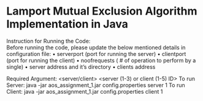 # Lamport Mutual Exclusion Algorithm Implementation in Java

  

Instruction for Running the Code:  
	Before running the code, please update the below mentioned details in configuration file:
•	serverport (port for running the server)
•	clientport (port for running the client)
•	noofrequests ( # of operation to perform by a single)
•	server address and it’s directory
•	clients address

Required Argument: <configuration file path> <server/client> <server (1-3) or client (1-5) ID>
	To run Server: java -jar aos_assignment_1.jar config.properties server 1
To run Client: java -jar aos_assignment_1.jar config.properties client 1
